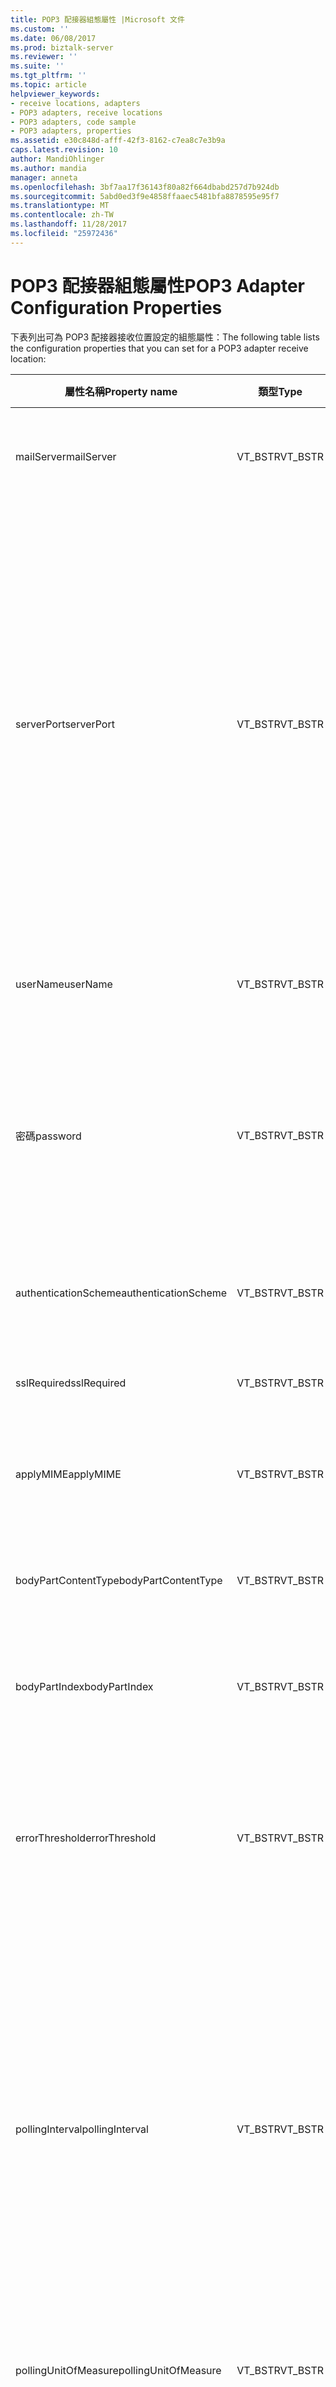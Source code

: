 ```yaml
---
title: POP3 配接器組態屬性 |Microsoft 文件
ms.custom: ''
ms.date: 06/08/2017
ms.prod: biztalk-server
ms.reviewer: ''
ms.suite: ''
ms.tgt_pltfrm: ''
ms.topic: article
helpviewer_keywords:
- receive locations, adapters
- POP3 adapters, receive locations
- POP3 adapters, code sample
- POP3 adapters, properties
ms.assetid: e30c848d-afff-42f3-8162-c7ea8c7e3b9a
caps.latest.revision: 10
author: MandiOhlinger
ms.author: mandia
manager: anneta
ms.openlocfilehash: 3bf7aa17f36143f80a82f664dbabd257d7b924db
ms.sourcegitcommit: 5abd0ed3f9e4858ffaaec5481bfa8878595e95f7
ms.translationtype: MT
ms.contentlocale: zh-TW
ms.lasthandoff: 11/28/2017
ms.locfileid: "25972436"
---
```

# <a name="pop3-adapter-configuration-properties"></a><span data-ttu-id="a8c9a-102">POP3 配接器組態屬性</span><span class="sxs-lookup"><span data-stu-id="a8c9a-102">POP3 Adapter Configuration Properties</span></span>
<span data-ttu-id="a8c9a-103">下表列出可為 POP3 配接器接收位置設定的組態屬性：</span><span class="sxs-lookup"><span data-stu-id="a8c9a-103">The following table lists the configuration properties that you can set for a POP3 adapter receive location:</span></span>  
  
|<span data-ttu-id="a8c9a-104">屬性名稱</span><span class="sxs-lookup"><span data-stu-id="a8c9a-104">Property name</span></span>|<span data-ttu-id="a8c9a-105">類型</span><span class="sxs-lookup"><span data-stu-id="a8c9a-105">Type</span></span>|<span data-ttu-id="a8c9a-106">Description</span><span class="sxs-lookup"><span data-stu-id="a8c9a-106">Description</span></span>|<span data-ttu-id="a8c9a-107">限制</span><span class="sxs-lookup"><span data-stu-id="a8c9a-107">Restrictions</span></span>|<span data-ttu-id="a8c9a-108">註解</span><span class="sxs-lookup"><span data-stu-id="a8c9a-108">Comments</span></span>|  
|-------------------|----------|-----------------|------------------|--------------|  
|<span data-ttu-id="a8c9a-109">mailServer</span><span class="sxs-lookup"><span data-stu-id="a8c9a-109">mailServer</span></span>|<span data-ttu-id="a8c9a-110">VT_BSTR</span><span class="sxs-lookup"><span data-stu-id="a8c9a-110">VT_BSTR</span></span>|<span data-ttu-id="a8c9a-111">指定接受 POP3 配接器輪詢之信箱所在的 POP3 郵件伺服器。</span><span class="sxs-lookup"><span data-stu-id="a8c9a-111">Specify the POP3 mail server that houses the mailbox that will be polled by the POP3 adapter.</span></span>|<span data-ttu-id="a8c9a-112">無</span><span class="sxs-lookup"><span data-stu-id="a8c9a-112">None</span></span>|<span data-ttu-id="a8c9a-113">無</span><span class="sxs-lookup"><span data-stu-id="a8c9a-113">None</span></span>|  
|<span data-ttu-id="a8c9a-114">serverPort</span><span class="sxs-lookup"><span data-stu-id="a8c9a-114">serverPort</span></span>|<span data-ttu-id="a8c9a-115">VT_BSTR</span><span class="sxs-lookup"><span data-stu-id="a8c9a-115">VT_BSTR</span></span>|<span data-ttu-id="a8c9a-116">指定 POP3 郵件伺服器的連接埠。</span><span class="sxs-lookup"><span data-stu-id="a8c9a-116">Specify the port for the POP3 mail server.</span></span>|<span data-ttu-id="a8c9a-117">有效值介於 0 到 65535 之間。</span><span class="sxs-lookup"><span data-stu-id="a8c9a-117">Valid values are from 0 to 65535.</span></span>|<span data-ttu-id="a8c9a-118">若值為 0，表示當 sslRequired 屬性設定為 False 時，就使用預設的 POP3 連接埠 110；當 sslRrequired 設定為 True 時，則使用連接埠 995。</span><span class="sxs-lookup"><span data-stu-id="a8c9a-118">A value of 0 indicates to use the default POP3 port of 110 if the sslRequired property is set to false or port 995 if the sslRrequired property is set to true.</span></span><br /><br /> <span data-ttu-id="a8c9a-119">預設值是 0。</span><span class="sxs-lookup"><span data-stu-id="a8c9a-119">The default value is 0.</span></span>|  
|<span data-ttu-id="a8c9a-120">userName</span><span class="sxs-lookup"><span data-stu-id="a8c9a-120">userName</span></span>|<span data-ttu-id="a8c9a-121">VT_BSTR</span><span class="sxs-lookup"><span data-stu-id="a8c9a-121">VT_BSTR</span></span>|<span data-ttu-id="a8c9a-122">指定要用於 POP3 伺服器驗證的使用者名稱。</span><span class="sxs-lookup"><span data-stu-id="a8c9a-122">Specify the user name to use for authentication with the POP3 server.</span></span>|<span data-ttu-id="a8c9a-123">無</span><span class="sxs-lookup"><span data-stu-id="a8c9a-123">None</span></span>|<span data-ttu-id="a8c9a-124">無</span><span class="sxs-lookup"><span data-stu-id="a8c9a-124">None</span></span>|  
|<span data-ttu-id="a8c9a-125">密碼</span><span class="sxs-lookup"><span data-stu-id="a8c9a-125">password</span></span>|<span data-ttu-id="a8c9a-126">VT_BSTR</span><span class="sxs-lookup"><span data-stu-id="a8c9a-126">VT_BSTR</span></span>|<span data-ttu-id="a8c9a-127">指定要用於 POP3 伺服器驗證的使用者密碼。</span><span class="sxs-lookup"><span data-stu-id="a8c9a-127">Specify the user password to use for authentication with the POP3 server.</span></span>|<span data-ttu-id="a8c9a-128">當匯出繫結檔案時，一定會遮罩這個值。</span><span class="sxs-lookup"><span data-stu-id="a8c9a-128">This value is always masked when exporting a binding file.</span></span> <span data-ttu-id="a8c9a-129">將此繫結檔案匯入到目標 BizTalk Server 組態之前，必須手動將密碼填入此欄位。</span><span class="sxs-lookup"><span data-stu-id="a8c9a-129">This field must be manually populated with the password before importing the binding file into the target BizTalk Server configuration.</span></span>|<span data-ttu-id="a8c9a-130">無</span><span class="sxs-lookup"><span data-stu-id="a8c9a-130">None</span></span>|  
|<span data-ttu-id="a8c9a-131">authenticationScheme</span><span class="sxs-lookup"><span data-stu-id="a8c9a-131">authenticationScheme</span></span>|<span data-ttu-id="a8c9a-132">VT_BSTR</span><span class="sxs-lookup"><span data-stu-id="a8c9a-132">VT_BSTR</span></span>|<span data-ttu-id="a8c9a-133">指定要提供給目的地伺服器的驗證類型。</span><span class="sxs-lookup"><span data-stu-id="a8c9a-133">Specify the type of authentication to use with the destination server.</span></span>|<span data-ttu-id="a8c9a-134">有效值為：</span><span class="sxs-lookup"><span data-stu-id="a8c9a-134">Valid values are:</span></span><br /><br /> <span data-ttu-id="a8c9a-135">-基本</span><span class="sxs-lookup"><span data-stu-id="a8c9a-135">-   Basic</span></span><br /><span data-ttu-id="a8c9a-136">摘要</span><span class="sxs-lookup"><span data-stu-id="a8c9a-136">-   Digest</span></span><br /><span data-ttu-id="a8c9a-137">-SPA</span><span class="sxs-lookup"><span data-stu-id="a8c9a-137">-   SPA</span></span>|<span data-ttu-id="a8c9a-138">此屬性沒有預設值。</span><span class="sxs-lookup"><span data-stu-id="a8c9a-138">There is not a default value for this property.</span></span>|  
|<span data-ttu-id="a8c9a-139">sslRequired</span><span class="sxs-lookup"><span data-stu-id="a8c9a-139">sslRequired</span></span>|<span data-ttu-id="a8c9a-140">VT_BSTR</span><span class="sxs-lookup"><span data-stu-id="a8c9a-140">VT_BSTR</span></span>|<span data-ttu-id="a8c9a-141">指定是否要使用 SSL 來與目的地伺服器通訊。</span><span class="sxs-lookup"><span data-stu-id="a8c9a-141">Specify whether to use SSL to communicate with the destination server.</span></span>|<span data-ttu-id="a8c9a-142">有效值為：</span><span class="sxs-lookup"><span data-stu-id="a8c9a-142">Valid values are:</span></span><br /><br /> <span data-ttu-id="a8c9a-143">為 true</span><span class="sxs-lookup"><span data-stu-id="a8c9a-143">-   true</span></span><br /><span data-ttu-id="a8c9a-144">-false</span><span class="sxs-lookup"><span data-stu-id="a8c9a-144">-   false</span></span>|<span data-ttu-id="a8c9a-145">預設值為 false。</span><span class="sxs-lookup"><span data-stu-id="a8c9a-145">The default value is false.</span></span>|  
|<span data-ttu-id="a8c9a-146">applyMIME</span><span class="sxs-lookup"><span data-stu-id="a8c9a-146">applyMIME</span></span>|<span data-ttu-id="a8c9a-147">VT_BSTR</span><span class="sxs-lookup"><span data-stu-id="a8c9a-147">VT_BSTR</span></span>|<span data-ttu-id="a8c9a-148">指定是否將 MIME 解碼套用到 POP3 配接器接收的訊息。</span><span class="sxs-lookup"><span data-stu-id="a8c9a-148">Specify whether to apply MIME decoding to messages received by the POP3 adapter.</span></span>|<span data-ttu-id="a8c9a-149">有效值為：</span><span class="sxs-lookup"><span data-stu-id="a8c9a-149">Valid values are:</span></span><br /><br /> <span data-ttu-id="a8c9a-150">為 true</span><span class="sxs-lookup"><span data-stu-id="a8c9a-150">-   true</span></span><br /><span data-ttu-id="a8c9a-151">-false</span><span class="sxs-lookup"><span data-stu-id="a8c9a-151">-   false</span></span>|<span data-ttu-id="a8c9a-152">預設值為 true。</span><span class="sxs-lookup"><span data-stu-id="a8c9a-152">The default value is true.</span></span>|  
|<span data-ttu-id="a8c9a-153">bodyPartContentType</span><span class="sxs-lookup"><span data-stu-id="a8c9a-153">bodyPartContentType</span></span>|<span data-ttu-id="a8c9a-154">VT_BSTR</span><span class="sxs-lookup"><span data-stu-id="a8c9a-154">VT_BSTR</span></span>|<span data-ttu-id="a8c9a-155">指定要提交到 BizTalk Server 的內送電子郵件訊息的內文部分內容類型。</span><span class="sxs-lookup"><span data-stu-id="a8c9a-155">Specify the body part content type of the incoming e-mail message to submit to BizTalk Server.</span></span>|<span data-ttu-id="a8c9a-156">有效值為：</span><span class="sxs-lookup"><span data-stu-id="a8c9a-156">Valid values are:</span></span><br /><br /> <span data-ttu-id="a8c9a-157">-主體</span><span class="sxs-lookup"><span data-stu-id="a8c9a-157">-   body</span></span><br /><span data-ttu-id="a8c9a-158">-text/xml</span><span class="sxs-lookup"><span data-stu-id="a8c9a-158">-   text/xml</span></span><br /><span data-ttu-id="a8c9a-159">-文字/純文字</span><span class="sxs-lookup"><span data-stu-id="a8c9a-159">-   text/plain</span></span><br /><span data-ttu-id="a8c9a-160">-文字 /</span><span class="sxs-lookup"><span data-stu-id="a8c9a-160">-   text/</span></span>|<span data-ttu-id="a8c9a-161">此屬性沒有預設值。</span><span class="sxs-lookup"><span data-stu-id="a8c9a-161">There is not a default value for this property.</span></span>|  
|<span data-ttu-id="a8c9a-162">bodyPartIndex</span><span class="sxs-lookup"><span data-stu-id="a8c9a-162">bodyPartIndex</span></span>|<span data-ttu-id="a8c9a-163">VT_BSTR</span><span class="sxs-lookup"><span data-stu-id="a8c9a-163">VT_BSTR</span></span>|<span data-ttu-id="a8c9a-164">指定要提交到 BizTalk Server 的內送電子郵件訊息的內文部分。</span><span class="sxs-lookup"><span data-stu-id="a8c9a-164">Specify the body part of the incoming e-mail message to submit to BizTalk Server.</span></span>|<span data-ttu-id="a8c9a-165">有效值介於 0 到 128。</span><span class="sxs-lookup"><span data-stu-id="a8c9a-165">Valid values are from 0 to 128.</span></span>|<span data-ttu-id="a8c9a-166">預設值是 0。</span><span class="sxs-lookup"><span data-stu-id="a8c9a-166">The default value is 0.</span></span>|  
|<span data-ttu-id="a8c9a-167">errorThreshold</span><span class="sxs-lookup"><span data-stu-id="a8c9a-167">errorThreshold</span></span>|<span data-ttu-id="a8c9a-168">VT_BSTR</span><span class="sxs-lookup"><span data-stu-id="a8c9a-168">VT_BSTR</span></span>|<span data-ttu-id="a8c9a-169">指定在關閉配接器前需等待的網路或通訊協定錯誤的最大數目。</span><span class="sxs-lookup"><span data-stu-id="a8c9a-169">Specify the maximum number of network or protocol errors to wait before shutting down the adapter.</span></span>|<span data-ttu-id="a8c9a-170">有效值介於 0 到 4294967295。</span><span class="sxs-lookup"><span data-stu-id="a8c9a-170">Valid values are from 0 to 4294967295.</span></span>|<span data-ttu-id="a8c9a-171">指定 0 值可避免配接器關閉。</span><span class="sxs-lookup"><span data-stu-id="a8c9a-171">Specify a value of 0 to prevent the adapter from shutting down.</span></span><br /><br /> <span data-ttu-id="a8c9a-172">預設值是 10。</span><span class="sxs-lookup"><span data-stu-id="a8c9a-172">The default value is 10.</span></span>|  
|<span data-ttu-id="a8c9a-173">pollingInterval</span><span class="sxs-lookup"><span data-stu-id="a8c9a-173">pollingInterval</span></span>|<span data-ttu-id="a8c9a-174">VT_BSTR</span><span class="sxs-lookup"><span data-stu-id="a8c9a-174">VT_BSTR</span></span>|<span data-ttu-id="a8c9a-175">指定每次嘗試從 POP3 伺服器擷取訊息之間的間隔。</span><span class="sxs-lookup"><span data-stu-id="a8c9a-175">Specify the interval between attempts to retrieve messages from the POP3 server.</span></span>|<span data-ttu-id="a8c9a-176">有效值為：</span><span class="sxs-lookup"><span data-stu-id="a8c9a-176">Valid values are:</span></span><br /><br /> <span data-ttu-id="a8c9a-177">-120 如果 pollingUnitOfMeasure 值為 1 天。</span><span class="sxs-lookup"><span data-stu-id="a8c9a-177">-   From 1 to 120 if the pollingUnitOfMeasure value is Days.</span></span><br /><span data-ttu-id="a8c9a-178">-2880年如果 pollingUnitOfMeasure 值為 1 小時。</span><span class="sxs-lookup"><span data-stu-id="a8c9a-178">-   From 1 to 2880 if the pollingUnitOfMeasure value is Hours.</span></span><br /><span data-ttu-id="a8c9a-179">-從 1 到 172800 如果 pollingUnitOfMeasure 值為分鐘。</span><span class="sxs-lookup"><span data-stu-id="a8c9a-179">-   From 1 to 172800 if the pollingUnitOfMeasure value is Minutes.</span></span><br /><span data-ttu-id="a8c9a-180">-從 2 到 10368000 如果 pollingUnitOfMeasure 值為秒。</span><span class="sxs-lookup"><span data-stu-id="a8c9a-180">-   From 2 to 10368000 if the pollingUnitOfMeasure value is Seconds.</span></span>|<span data-ttu-id="a8c9a-181">預設值為 5。</span><span class="sxs-lookup"><span data-stu-id="a8c9a-181">The default value is 5.</span></span>|  
|<span data-ttu-id="a8c9a-182">pollingUnitOfMeasure</span><span class="sxs-lookup"><span data-stu-id="a8c9a-182">pollingUnitOfMeasure</span></span>|<span data-ttu-id="a8c9a-183">VT_BSTR</span><span class="sxs-lookup"><span data-stu-id="a8c9a-183">VT_BSTR</span></span>|<span data-ttu-id="a8c9a-184">指定要與 pollingInterval 的值搭配使用的度量單位。</span><span class="sxs-lookup"><span data-stu-id="a8c9a-184">Specify the unit of measure to be used in conjunction with the value for pollingInterval.</span></span>|<span data-ttu-id="a8c9a-185">有效值為：</span><span class="sxs-lookup"><span data-stu-id="a8c9a-185">Valid values are:</span></span><br /><br /> <span data-ttu-id="a8c9a-186">天</span><span class="sxs-lookup"><span data-stu-id="a8c9a-186">-   Days</span></span><br /><span data-ttu-id="a8c9a-187">-小時</span><span class="sxs-lookup"><span data-stu-id="a8c9a-187">-   Hours</span></span><br /><span data-ttu-id="a8c9a-188">-分鐘</span><span class="sxs-lookup"><span data-stu-id="a8c9a-188">-   Minutes</span></span><br /><span data-ttu-id="a8c9a-189">秒</span><span class="sxs-lookup"><span data-stu-id="a8c9a-189">-   Seconds</span></span>|<span data-ttu-id="a8c9a-190">預設值為 [分]。</span><span class="sxs-lookup"><span data-stu-id="a8c9a-190">The default value is Minutes.</span></span>|  
|<span data-ttu-id="a8c9a-191">uri</span><span class="sxs-lookup"><span data-stu-id="a8c9a-191">uri</span></span>|<span data-ttu-id="a8c9a-192">VT_BSTR</span><span class="sxs-lookup"><span data-stu-id="a8c9a-192">VT_BSTR</span></span>|<span data-ttu-id="a8c9a-193">指定接收位置所監控之信箱的完整路徑。</span><span class="sxs-lookup"><span data-stu-id="a8c9a-193">Specify the full path to the mailbox monitored by the receive location.</span></span>|<span data-ttu-id="a8c9a-194">傳送埠或接收位置的 URI 不能超過 256 個字元。</span><span class="sxs-lookup"><span data-stu-id="a8c9a-194">The URI for a send port or receive location cannot exceed 256 characters.</span></span>|<span data-ttu-id="a8c9a-195">無</span><span class="sxs-lookup"><span data-stu-id="a8c9a-195">None</span></span>|  
  
 <span data-ttu-id="a8c9a-196">下列程式碼顯示您用來設定屬性的字串格式：</span><span class="sxs-lookup"><span data-stu-id="a8c9a-196">The following code shows the format of the string you use to set the properties:</span></span>  
  
```  
<CustomProps><AdapterConfig vt="8"><Config xmlns:xsi="http://www.w3.org/2001/XMLSchema-instance" xmlns:xsd="http://www.w3.org/2001/XMLSchema"><mailServer>test.microsoft.com</mailServer><serverPort>0</serverPort><userName>testuser</userName><password>******</password><authenticationScheme>Basic</authenticationScheme><sslRequired>false</sslRequired><applyMIME>true</applyMIME><bodyPartContentType>text/xml</bodyPartContentType><bodyPartIndex>1</bodyPartIndex><errorThreshold>10</errorThreshold><pollingInterval>5</pollingInterval><pollingUnitOfMeasure>Minutes</pollingUnitOfMeasure><uri>POP3://test.microsoft.com#testuser</uri></Config></AdapterConfig></CustomProps>  
```  
  
> [!NOTE]
>  <span data-ttu-id="a8c9a-197">在指定的使用配接器架構所建置的配接器的 TransportTypeData 組態資料時，所使用的名稱/值組必須全部儲存到\<AdapterConfig > 項目。</span><span class="sxs-lookup"><span data-stu-id="a8c9a-197">When specifying TransportTypeData configuration data for an adapter that is built using the Adapter Framework, the name/value pairs that are used must all be stored into the \<AdapterConfig> element.</span></span> <span data-ttu-id="a8c9a-198">因為\<AdapterConfig > 項目會指定 VT_BSTR (vt ="8") 資料型別然後\<\>必須逸出字元資料中的。</span><span class="sxs-lookup"><span data-stu-id="a8c9a-198">Since the \<AdapterConfig> element specifies the VT_BSTR (vt="8") data type then the \< \> characters in the data must be escaped.</span></span>